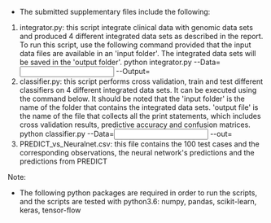 * The submitted supplementary files include the following:

1. integrator.py: this script integrate clinical data with genomic data sets and produced 4 different integrated data sets as described in the report. To run this script, use the following command provided that the input data files are available in an 'input folder'. The integrated data sets will be saved in the 'output folder'. 
	python integrator.py --Data=<input folder> --Output=<output folder> 
2. classifier.py: this script performs cross validation, train and test different classifiers on 4 different integrated data sets. It can be executed using the command below. It should be noted that the 'input folder' is the name of the folder that contains the integrated data sets. 'output file' is the name of the file that collects all the print statements, which includes cross validation results, predictive accuracy and confusion matrices. 
	python classifier.py --Data=<input folder> --out=<output file>
3. PREDICT_vs_Neuralnet.csv: this file contains the 100 test cases and the corresponding observations, the neural network's predictions and the predictions from PREDICT

Note:
* The following python packages are required in order to run the scripts, and the scripts are tested with python3.6: numpy, pandas, scikit-learn, keras, tensor-flow